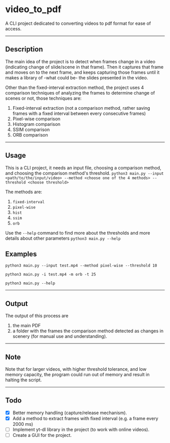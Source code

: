 # video_to_pdf

A CLI project dedicated to converting videos to pdf format for ease of access.
___

## Description

The main idea of the project is to detect when frames change in a video (indicating change of slide/scene in that frame). Then it captures that frame and moves on to the next frame, and keeps capturing those frames until it makes a library of -what could be- the slides presented in the video.

Other than the fixed-interval extraction method, the project uses 4 comparison techniques of analyzing the frames to determine change of scenes or not, those techniques are:

1. Fixed-interval extraction (not a comparison method, rather saving frames with a fixed interval between every consecutive frames)
2. Pixel-wise comparison
3. Histogram comparison
4. SSIM comparison
5. ORB comparison

___

## Usage

This is a CLI project, it needs an input file, choosing a comparison method, and choosing the comparison method's threshold.
`python3 main.py --input <path/to/the/input/video> --method <choose one of the 4 methods> --threshold <choose threshold>`

The methods are:

1. `fixed-interval`
2. `pixel-wise`
3. `hist`
4. `ssim`
5. `orb`

Use the `--help` command to find more about the thresholds and more details about other parameters
`python3 main.py --help`

## Examples

`python3 main.py --input test.mp4 --method pixel-wise --threshold 10`

`python3 main.py -i test.mp4 -m orb -t 25`

`python3 main.py --help`
___

## Output

The output of this process are

1. the main PDF
2. a folder with the frames the comparison method detected as changes in scenery (for manual use and understanding).

___

## Note

Note that for larger videos, with higher threshold tolerance, and low memory capacity, the program could run out of memory and result in halting the script.
___

## Todo

- [x] Better memory handling (capture/release mechanism).
- [x] Add a method to extract frames with fixed interval (e.g. a frame every 2000 ms)
- [ ] Implement yt-dl library in the project (to work with online videos).
- [ ] Create a GUI for the project.
